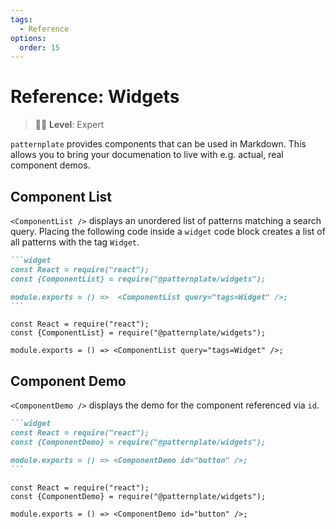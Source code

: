 ```yaml
---
tags:
  - Reference
options:
  order: 15
---
```


# Reference: Widgets

> :woman_student: **Level**: Expert

`patternplate` provides components that can be used in Markdown.
This allows you to bring your documenation to live with e.g. actual, real component demos.

## Component List

`<ComponentList />` displays an unordered list of patterns matching a search query.
Placing the following code inside a `widget` code block creates a list
of all patterns with the tag `Widget`.

````md
```widget
const React = require("react");
const {ComponentList} = require("@patternplate/widgets");

module.exports = () =>  <ComponentList query="tags=Widget" />;
```
````

```widget
const React = require("react");
const {ComponentList} = require("@patternplate/widgets");

module.exports = () => <ComponentList query="tags=Widget" />;
```


## Component Demo

`<ComponentDemo />` displays the demo for the component referenced via `id`.

````md
```widget
const React = require("react");
const {ComponentDemo} = require("@patternplate/widgets");

module.exports = () => <ComponentDemo id="button" />;
```
````


```widget
const React = require("react");
const {ComponentDemo} = require("@patternplate/widgets");

module.exports = () => <ComponentDemo id="button" />;
```
